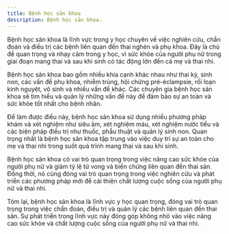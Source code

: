 ```yaml
---
title: Bệnh học sản khoa
description: Bệnh học sản khoa.
---
```


Bệnh học sản khoa là lĩnh vực trong y học chuyên về việc nghiên cứu, chẩn đoán và điều trị các bệnh liên quan đến thai nghén và phụ khoa. Đây là chủ đề quan trọng và nhạy cảm trong y học, vì sức khỏe của người phụ nữ trong giai đoạn mang thai và sau khi sinh có tác động lớn đến cả mẹ và thai nhi.

Bệnh học sản khoa bao gồm nhiều khía cạnh khác nhau như thai kỳ, sinh non, các vấn đề phụ khoa, nhiễm trùng, hội chứng pré-éclampsie, rối loạn kinh nguyệt, vô sinh và nhiều vấn đề khác. Các chuyên gia bệnh học sản khoa sẽ tìm hiểu và quản lý những vấn đề này để đảm bảo sự an toàn và sức khỏe tốt nhất cho bệnh nhân.

Để làm được điều này, bệnh học sản khoa sử dụng nhiều phương pháp khám và xét nghiệm như siêu âm, xét nghiệm máu, xét nghiệm nước tiểu và các biện pháp điều trị như thuốc, phẫu thuật và quản lý sinh non. Quan trọng nhất là bệnh học sản khoa tập trung vào việc duy trì sự an toàn cho mẹ và thai nhi trong suốt quá trình mang thai và sau khi sinh.

Bệnh học sản khoa có vai trò quan trọng trong việc nâng cao sức khỏe của người phụ nữ và giảm tỷ lệ tử vong và biến chứng liên quan đến thai sản. Đồng thời, nó cũng đóng vai trò quan trọng trong việc nghiên cứu và phát triển các phương pháp mới để cải thiện chất lượng cuộc sống của người phụ nữ và thai nhi.

Tóm lại, bệnh học sản khoa là lĩnh vực y học quan trọng, đóng vai trò quan trọng trong việc chẩn đoán, điều trị và quản lý các bệnh liên quan đến thai sản. Sự phát triển trong lĩnh vực này đóng góp không nhỏ vào việc nâng cao sức khỏe và chất lượng cuộc sống của người phụ nữ và thai nhi.
